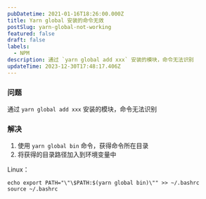 ```yaml
---
pubDatetime: 2021-01-16T18:26:00.000Z
title: Yarn global 安装的命令无效
postSlug: yarn-global-not-working
featured: false
draft: false
labels:
  - NPM
description: 通过 `yarn global add xxx` 安装的模块，命令无法识别
updateTime: 2023-12-30T17:48:17.406Z
---
```


### 问题

通过 `yarn global add xxx` 安装的模块，命令无法识别

### 解决

1. 使用 `yarn global bin` 命令，获得命令所在目录
2. 将获得的目录路径加入到环境变量中

Linux：

```shell
echo export PATH="\"\$PATH:$(yarn global bin)\"" >> ~/.bashrc
source ~/.bashrc
```
